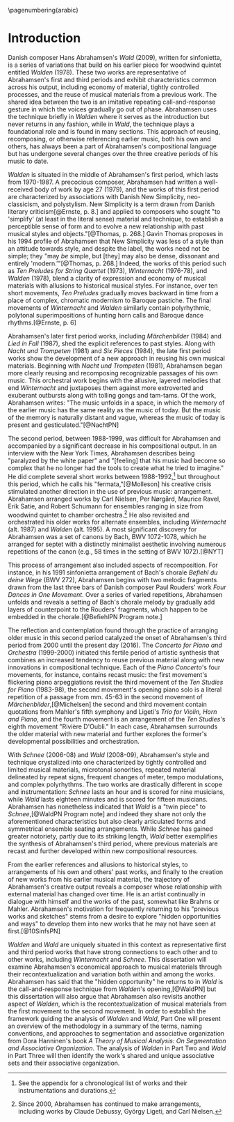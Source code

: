 \pagenumbering{arabic}

# Introduction

Danish composer Hans Abrahamsen's *Wald* (2009), written for sinfonietta, is a series of variations that build on his earlier piece for woodwind quintet entitled *Walden* (1978). These two works are representative of Abrahamsen's first and third periods and exhibit characteristics common across his output, including economy of material, tightly controlled processes, and the reuse of musical materials from a previous work. The shared idea between the two is an imitative repeating call-and-response gesture in which the voices gradually go out of phase. Abrahamsen uses the technique briefly in *Walden* where it serves as the introduction but never returns in any fashion, while in *Wald*, the technique plays a foundational role and is found in many sections. This approach of reusing, recomposing, or otherwise referencing earlier music, both his own and others, has always been a part of Abrahamsen's compositional language but has undergone several changes over the three creative periods of his music to date.

*Walden* is situated in the middle of Abrahamsen's first period, which lasts from 1970-1987. A precocious composer, Abrahamsen had written a well-received body of work by age 27 (1979), and the works of this first period are characterized by associations with Danish New Simplicity, neo-classicism, and polystylism. New Simplicity is a term drawn from Danish literary criticism[@Ernste, p. 8.] and applied to composers who sought "to 'simplify' (at least in the literal sense) material and technique, to establish a perceptible sense of form and to evolve a new relationship with past musical styles and objects."[@Thomas, p. 268.] Gavin Thomas proposes in his 1994 profile of Abrahamsen that New Simplicity was less of a style than an attitude towards style, and despite the label, the works need not be simple; they "may *be* simple, but [they] may also be dense, dissonant and entirely 'modern.'"[@Thomas, p. 268.] Indeed, the works of this period such as *Ten Preludes for String Quartet* (1973), *Winternacht* (1976-78), and *Walden* (1978), blend a clarity of expression and economy of musical materials with allusions to historical musical styles. For instance, over ten short movements, *Ten Preludes* gradually moves backward in time from a place of complex, chromatic modernism to Baroque pastiche. The final movements of *Winternacht* and *Walden* similarly contain polyrhythmic, polytonal superimpositions of hunting horn calls and Baroque dance rhythms.[@Ernste, p. 6]

Abrahamsen's later first period works, including *Märchenbilder* (1984) and *Lied in Fall* (1987), shed the explicit references to past styles. Along with *Nacht und Trompeten* (1981) and *Six Pieces* (1984), the late first period works show the development of a new approach in reusing his own musical materials. Beginning with *Nacht und Trompeten* (1981), Abrahamsen began more clearly reusing and recomposing recognizable passages of his own music. This orchestral work begins with the allusive, layered melodies that end *Winternacht* and juxtaposes them against more extroverted and exuberant outbursts along with tolling gongs and tam-tams. Of the work, Abrahamsen writes: "The music unfolds in a space, in which the memory of the earlier music has the same reality as the music of today. But the music of the memory is naturally distant and vague, whereas the music of today is present and gesticulated."[@NachtPN]

The second period, between 1988-1999, was difficult for Abrahamsen and accompanied by a significant decrease in his compositional output. In an interview with the New York Times, Abrahamsen describes being "paralyzed by the white paper" and "[feeling] that his music had become so complex that he no longer had the tools to create what he tried to imagine." He did complete several short works between 1988-1992,[^SeeAppendix] but throughout this period, which he calls his "fermata,"[@Molleson] his creative crisis stimulated another direction in the use of previous music: arrangement. Abrahamsen arranged works by Carl Nielsen, Per Nørgård, Maurice Ravel, Erik Satie, and Robert Schumann for ensembles ranging in size from woodwind quintet to chamber orchestra.[^NewArrangements] He also revisited and orchestrated his older works for alternate ensembles, including *Winternacht* (alt. 1987) and *Walden* (alt. 1995). A most significant discovery for Abrahamsen was a set of canons by Bach, BWV 1072-1078, which he arranged for septet with a distinctly minimalist aesthetic involving numerous repetitions of the canon (e.g., 58 times in the setting of BWV 1072).[@NYT]

This process of arrangement also included aspects of recomposition. For instance, in his 1991 sinfonietta arrangement of Bach's chorale *Befiehl du deine Wege* (BWV 272), Abrahamsen begins with two melodic fragments drawn from the last three bars of Danish composer Paul Rouders' work *Four Dances in One Movement*. Over a series of varied repetitions, Abrahamsen unfolds and reveals a setting of Bach's chorale melody by gradually add layers of counterpoint to the Rouders' fragments, which happen to be embedded in the chorale.[@BefiehlPN Program note.]

[^SeeAppendix]: See the appendix for a chronological list of works and their instrumentations and durations.

[^NewArrangements]: Since 2000, Abrahamsen has continued to make arrangements, including works by Claude Debussy, György Ligeti, and Carl Nielsen.

<!-- *Ten Studies* (1983-98) is perhaps the most important work completed during his second period for the way it served as the source for several works bookending this time. The first seven of the ten studies were composed between 1983-4^[**citation**] but the set was not completed until 1998 which enabled him to began writing his piano concerto. -->

The reflection and contemplation found through the practice of arranging older music in this second period catalyzed the onset of Abrahamsen's third period from 2000 until the present day (2016). The *Concerto for Piano and Orchestra* (1999-2000) initiated this fertile period of artistic synthesis that combines an increased tendency to reuse previous material along with new innovations in compositional technique. Each of the *Piano Concerto*'s four movements, for instance, contains recast music: the first movement's flickering piano arpeggiations revisit the third movement of the *Ten Studies for Piano* (1983-98), the second movement's opening piano solo is a literal repetition of a passage from mm. 45-63 in the second movement of *Märchenbilder*,[@Michelsen] the second and third movement contain quotations from Mahler's fifth symphony and Ligeti's *Trio for Violin, Horn and Piano*, and the fourth movement is an arrangement of the *Ten Studies*'s eighth movement "Rivière D'Oubli." In each case, Abrahamsen surrounds the older material with new material and further explores the former's developmental possibilities and orchestration.

<!-- more on this aspect? -->

With *Schnee* (2006-08) and *Wald* (2008-09), Abrahamsen's style and technique crystalized into one characterized by tightly controlled and limited musical materials, microtonal sonorities, repeated material delineated by repeat signs, frequent changes of meter, tempo modulations, and complex polyrhythms. The two works are drastically different in scope and instrumentation: *Schnee* lasts an hour and is scored for nine musicians, while *Wald* lasts eighteen minutes and is scored for fifteen musicians. Abrahamsen has nonetheless indicated that *Wald* is a "twin piece" to *Schnee*,[@WaldPN Program note] and indeed they share not only the aforementioned characteristics but also clearly articulated forms and symmetrical ensemble seating arrangements. While *Schnee* has gained greater notoriety, partly due to its striking length, *Wald* better exemplifies the synthesis of Abrahamsen's third period, where previous materials are recast and further developed within new compositional resources.

From the earlier references and allusions to historical styles, to arrangements of his own and others' past works, and finally to the creation of new works from his earlier musical material, the trajectory of Abrahamsen's creative output reveals a composer whose relationship with external material has changed over time. He is an artist continually in dialogue with himself and the works of the past, somewhat like Brahms or Mahler. Abrahamsen's motivation for frequently returning to his "previous works and sketches" stems from a desire to explore "hidden opportunities and ways" to develop them into new works that he may not have seen at first.[@10SinfsPN]

*Walden* and *Wald* are uniquely situated in this context as representative first and third period works that have strong connections to each other and to other works, including *Winternacht* and *Schnee*. This dissertation will examine Abrahamsen's economical approach to musical materials through their recontextualization and variation both within and among the works. Abrahamsen has said that the "hidden opportunity" he returns to in *Wald* is the call-and-response technique from *Walden*'s opening,[@WaldPN] but this dissertation will also argue that Abrahamsen also revisits another aspect of *Walden*, which is the recontextualization of musical materials from the first movement to the second movement. In order to establish the framework guiding the analysis of *Walden* and *Wald*, Part One will present an overview of the methodology in a summary of the terms, naming conventions, and approaches to segmentation and associative organization from Dora Hanninen's book *A Theory of Musical Analysis: On Segmentation and Associative Organization*. The analysis of *Walden* in Part Two and *Wald* in Part Three will then identify the work's shared and unique associative sets and their associative organization.

<!--
Of course, Hans Abrahamsen is not the first composer to reuse his own prior materials as the basis for new works. The twentieth century is filled with composers who fit this model and have differing motivations for continually revisiting their own works. Luciano Berio's *Sequenzas* and his recomposition and arrangements if them in his *Chemins*, Pierre Boulez and his incessant reworking of a small body of work over and over again, Toru Takemitsu and his "water theme" which waxes and wanes through a variety of compositions in the 1980s and 1990s, Franco Donatoni whose builds his works off fragments of the previous
-->

